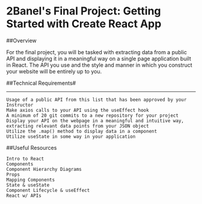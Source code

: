 # 2Banel's Final Project: Getting Started with Create React App

##Overview

For the final project, you will be tasked with extracting data from a public API and displaying it in a meaningful way on a single page application built in React. The API you use and the style and manner in which you construct your website will be entirely up to you.


##Technical Requirements#

<hr>

    Usage of a public API from this list that has been approved by your Instructor
    Make axios calls to your API using the useEffect hook
    A minimum of 20 git commits to a new repository for your project
    Display your API on the webpage in a meaningful and intuitive way, extracting relevant data points from your JSON object
    Utilize the .map() method to display data in a component
    Utilize useState in some way in your application

##Useful Resources

    Intro to React
    Components
    Component Hierarchy Diagrams
    Props
    Mapping Components
    State & useState
    Component Lifecycle & useEffect
    React w/ APIs